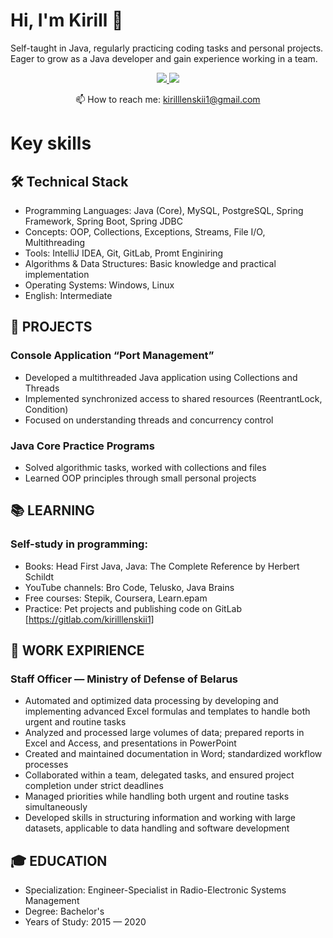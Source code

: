 # Hi, I'm Kirill 👋
Self-taught in Java, regularly practicing coding tasks and personal projects.
Eager to grow as a Java developer and gain experience working in a team.

<p align='center'>
   <a href="https://gitlab.com/kirilllenskii1/">
       <img src="https://img.shields.io/badge/-gmail-2CA5E0?style=for-the-badge&logo=gitlab&style=plastic"/>
   </a>
   <a href="https://t.me/@corder938/">
       <img src="https://img.shields.io/badge/Telegram-2CA5E0?style=for-the-badge&logo=telegram&logoColor=white"/>
   </a>
<p align='center'>
   📫 How to reach me: <a href='mailto:kirilllenskii1@gmail.com'>kirilllenskii1@gmail.com</a>
</p>

# Key skills

## 🛠 Technical Stack
* Programming Languages: Java (Core), MySQL, PostgreSQL, Spring Framework, Spring Boot, Spring JDBC
* Concepts: OOP, Collections, Exceptions, Streams, File I/O, Multithreading
* Tools: IntelliJ IDEA, Git, GitLab, Promt Enginiring
* Algorithms & Data Structures: Basic knowledge and practical implementation
* Operating Systems: Windows, Linux
* English: Intermediate

## 🧩 PROJECTS
### Console Application “Port Management”
* Developed a multithreaded Java application using Collections and Threads
* Implemented synchronized access to shared resources (ReentrantLock, Condition)
* Focused on understanding threads and concurrency control
### Java Core Practice Programs
* Solved algorithmic tasks, worked with collections and files
* Learned OOP principles through small personal projects

## 📚 LEARNING
### Self-study in programming:
* Books: Head First Java, Java: The Complete Reference by Herbert Schildt
* YouTube channels: Bro Code, Telusko, Java Brains
* Free courses: Stepik, Coursera, Learn.epam
* Practice: Pet projects and publishing code on GitLab [https://gitlab.com/kirilllenskii1]

## 💬 WORK EXPIRIENCE
### Staff Officer — Ministry of Defense of Belarus
* Automated and optimized data processing by developing and implementing advanced Excel formulas and templates to handle both urgent and routine tasks
* Analyzed and processed large volumes of data; prepared reports in Excel and Access, and presentations in PowerPoint
* Created and maintained documentation in Word; standardized workflow processes
* Collaborated within a team, delegated tasks, and ensured project completion under strict deadlines
* Managed priorities while handling both urgent and routine tasks simultaneously
* Developed skills in structuring information and working with large datasets, applicable to data handling and software development

## 🎓 EDUCATION
* Specialization: Engineer-Specialist in Radio-Electronic Systems Management
* Degree: Bachelor's
* Years of Study: 2015 — 2020

<!--
**corder938/corder938** is a ✨ _special_ ✨ repository because its `README.md` (this file) appears on your GitHub profile.

Here are some ideas to get you started:

- 🔭 I’m currently working on ...
- 🌱 I’m currently learning ...
- 👯 I’m looking to collaborate on ...
- 🤔 I’m looking for help with ...
- 💬 Ask me about ...
- 📫 How to reach me: ...
- 😄 Pronouns: ...
- ⚡ Fun fact: ...
-->
